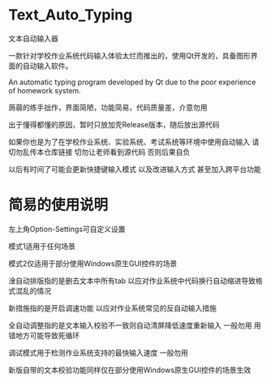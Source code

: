 # Text_Auto_Typing

文本自动输入器

一款针对学校作业系统代码输入体验太烂而推出的，使用Qt开发的，具备图形界面的自动输入软件。

An automatic typing program developed by Qt due to the poor experience of homework system.



蒟蒻的练手拙作，界面简陋，功能简易，代码质量差，介意勿用

出于懂得都懂的原因，暂时只放加壳Release版本，随后放出源代码

如果你也是为了在学校作业系统、实验系统、考试系统等环境中使用自动输入 请切勿乱传本仓库链接 切勿让老师看到源代码 否则后果自负

以后有时间了可能会更新快捷键输入模式 以及改进输入方式 甚至加入跨平台功能

# 简易的使用说明

左上角Option-Settings可自定义设置

模式1适用于任何场景

模式2仅适用于部分使用Windows原生GUI控件的场景

淦自动排版指的是删去文本中所有tab 以应对作业系统中代码换行自动缩进导致格式混乱的情况

新措施指的是开启调速功能 以应对作业系统常见的反自动输入措施

全自动调整指的是文本输入校验不一致则自动清屏降低速度重新输入 一般勿用 用错地方可能导致死循环

调试模式用于检测作业系统支持的最快输入速度 一般勿用

新版自带的文本校验功能同样仅在部分使用Windows原生GUI控件的场景生效
